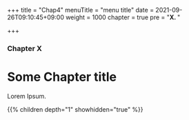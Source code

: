 +++
title = "Chap4"
menuTitle = "menu title"
date = 2021-09-26T09:10:45+09:00
weight = 1000
chapter = true
pre = "<b>X. </b>"

+++

### Chapter X

# Some Chapter title

Lorem Ipsum.

{{% children depth="1" showhidden="true" %}}
